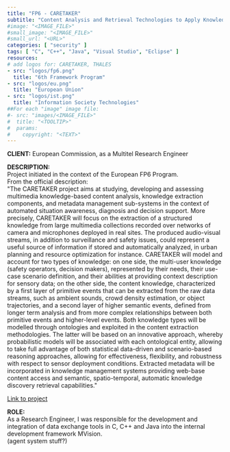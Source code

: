 ```yaml
---
title: "FP6 - CARETAKER"
subtitle: "Content Analysis and Retrieval Technologies to Apply Knowledge Extraction to Massive Recording"
#image: "<IMAGE_FILE>"
#small_image: "<IMAGE_FILE>"
#small_url: "<URL>"
categories: [ "security" ]
tags: [ "C", "C++", "Java", "Visual Studio", "Eclipse" ]
resources:
# add logos for: CARETAKER, THALES
- src: "logos/fp6.png"
  title: "6th Framework Program"
- src: "logos/eu.png"
  title: "European Union"
- src: "logos/ist.png"
  title: "Information Society Technologies"
##For each "image" image file:
#- src: "images/<IMAGE_FILE>"
#  title: "<TOOLTIP>"
#  params:
#    copyright: "<TEXT>"
---
```


<b>CLIENT:</b> European Commission, as a Multitel Research Engineer<br>

<b>DESCRIPTION:</b><br>
Project initiated in the context of the European FP6 Program.<br>
From the official description:<br>
"The CARETAKER project aims at studying, developing and assessing multimedia knowledge-based content analysis, knowledge extraction components, and metadata management sub-systems in the context of automated situation awareness, diagnosis and decision support. More precisely, CARETAKER will focus on the extraction of a structured knowledge from large multimedia collections recorded over networks of camera and microphones deployed in real sites. The produced audio-visual streams, in addition to surveillance and safety issues, could represent a useful source of information if stored and automatically analyzed, in urban planning and resource optimization for instance. 
CARETAKER will model and account for two types of knowledge: on one side, the multi-user knowledge (safety operators, decision makers), represented by their needs, their use-case scenario definition, and their abilities at providing context description for sensory data; on the other side, the content knowledge, characterized by a first layer of primitive events that can be extracted from the raw data streams, such as ambient sounds, crowd density estimation, or object trajectories, and a second layer of higher semantic events, defined from longer term analysis and from more complex relationships between both primitive events and higher-level events. Both knowledge types will be modelled through ontologies and exploited in the content extraction methodologies. The latter will be based on an innovative approach, whereby probabilistic models will be associated with each ontological entity, allowing to take full advantage of both statistical data-driven and scenario-based reasoning approaches, allowing for effectiveness, flexibility, and robustness with respect to sensor deployment conditions. Extracted metadata will be incorporated in knowledge management systems providing web-base content access and semantic, spatio-temporal, automatic knowledge discovery retrieval capabilities."

<a href="https://cordis.europa.eu/project/rcn/79380_en.html" target="_blank">Link to project</a>

<b>ROLE:</b><br>
As a Research Engineer, I was responsible for the development and integration of data exchange tools in C, C++ and Java into the internal development framework MVision.<br>
(agent system stuff?)
